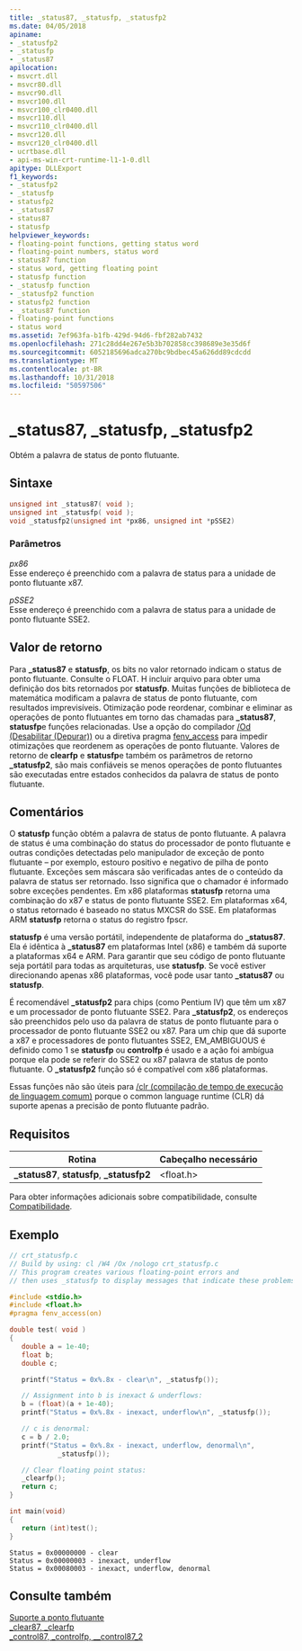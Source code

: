 ```yaml
---
title: _status87, _statusfp, _statusfp2
ms.date: 04/05/2018
apiname:
- _statusfp2
- _statusfp
- _status87
apilocation:
- msvcrt.dll
- msvcr80.dll
- msvcr90.dll
- msvcr100.dll
- msvcr100_clr0400.dll
- msvcr110.dll
- msvcr110_clr0400.dll
- msvcr120.dll
- msvcr120_clr0400.dll
- ucrtbase.dll
- api-ms-win-crt-runtime-l1-1-0.dll
apitype: DLLExport
f1_keywords:
- _statusfp2
- _statusfp
- statusfp2
- _status87
- status87
- statusfp
helpviewer_keywords:
- floating-point functions, getting status word
- floating-point numbers, status word
- status87 function
- status word, getting floating point
- statusfp function
- _statusfp function
- _statusfp2 function
- statusfp2 function
- _status87 function
- floating-point functions
- status word
ms.assetid: 7ef963fa-b1fb-429d-94d6-fbf282ab7432
ms.openlocfilehash: 271c28dd4e267e5b3b702858cc398689e3e35d6f
ms.sourcegitcommit: 6052185696adca270bc9bdbec45a626dd89cdcdd
ms.translationtype: MT
ms.contentlocale: pt-BR
ms.lasthandoff: 10/31/2018
ms.locfileid: "50597506"
---
```

# <a name="status87-statusfp-statusfp2"></a>_status87, _statusfp, _statusfp2

Obtém a palavra de status de ponto flutuante.

## <a name="syntax"></a>Sintaxe

```C
unsigned int _status87( void );
unsigned int _statusfp( void );
void _statusfp2(unsigned int *px86, unsigned int *pSSE2)
```

### <a name="parameters"></a>Parâmetros

*px86*<br/>
Esse endereço é preenchido com a palavra de status para a unidade de ponto flutuante x87.

*pSSE2*<br/>
Esse endereço é preenchido com a palavra de status para a unidade de ponto flutuante SSE2.

## <a name="return-value"></a>Valor de retorno

Para **_status87** e **statusfp**, os bits no valor retornado indicam o status de ponto flutuante. Consulte o FLOAT. H incluir arquivo para obter uma definição dos bits retornados por **statusfp**. Muitas funções de biblioteca de matemática modificam a palavra de status de ponto flutuante, com resultados imprevisíveis. Otimização pode reordenar, combinar e eliminar as operações de ponto flutuantes em torno das chamadas para **_status87**, **statusfp**e funções relacionadas. Use a opção do compilador [/Od (Desabilitar (Depurar))](../../build/reference/od-disable-debug.md) ou a diretiva pragma [fenv_access](../../preprocessor/fenv-access.md) para impedir otimizações que reordenem as operações de ponto flutuante. Valores de retorno de **clearfp** e **statusfp**e também os parâmetros de retorno **_statusfp2**, são mais confiáveis se menos operações de ponto flutuantes são executadas entre estados conhecidos da palavra de status de ponto flutuante.

## <a name="remarks"></a>Comentários

O **statusfp** função obtém a palavra de status de ponto flutuante. A palavra de status é uma combinação do status do processador de ponto flutuante e outras condições detectadas pelo manipulador de exceção de ponto flutuante – por exemplo, estouro positivo e negativo de pilha de ponto flutuante. Exceções sem máscara são verificadas antes de o conteúdo da palavra de status ser retornado. Isso significa que o chamador é informado sobre exceções pendentes. Em x86 plataformas **statusfp** retorna uma combinação do x87 e status de ponto flutuante SSE2. Em plataformas x64, o status retornado é baseado no status MXCSR do SSE. Em plataformas ARM **statusfp** retorna o status do registro fpscr.

**statusfp** é uma versão portátil, independente de plataforma do **_status87**. Ela é idêntica à **_status87** em plataformas Intel (x86) e também dá suporte a plataformas x64 e ARM. Para garantir que seu código de ponto flutuante seja portátil para todas as arquiteturas, use **statusfp**. Se você estiver direcionando apenas x86 plataformas, você pode usar tanto **_status87** ou **statusfp**.

É recomendável **_statusfp2** para chips (como Pentium IV) que têm um x87 e um processador de ponto flutuante SSE2. Para **_statusfp2**, os endereços são preenchidos pelo uso da palavra de status de ponto flutuante para o processador de ponto flutuante SSE2 ou x87. Para um chip que dá suporte a x87 e processadores de ponto flutuantes SSE2, EM_AMBIGUOUS é definido como 1 se **statusfp** ou **controlfp** é usado e a ação foi ambígua porque ela pode se referir do SSE2 ou x87 palavra de status de ponto flutuante. O **_statusfp2** função só é compatível com x86 plataformas.

Essas funções não são úteis para [/clr (compilação de tempo de execução de linguagem comum)](../../build/reference/clr-common-language-runtime-compilation.md) porque o common language runtime (CLR) dá suporte apenas a precisão de ponto flutuante padrão.

## <a name="requirements"></a>Requisitos

|Rotina|Cabeçalho necessário|
|-------------|---------------------|
|**_status87**, **statusfp**, **_statusfp2**|\<float.h>|

Para obter informações adicionais sobre compatibilidade, consulte [Compatibilidade](../../c-runtime-library/compatibility.md).

## <a name="example"></a>Exemplo

```C
// crt_statusfp.c
// Build by using: cl /W4 /Ox /nologo crt_statusfp.c
// This program creates various floating-point errors and
// then uses _statusfp to display messages that indicate these problems.

#include <stdio.h>
#include <float.h>
#pragma fenv_access(on)

double test( void )
{
   double a = 1e-40;
   float b;
   double c;

   printf("Status = 0x%.8x - clear\n", _statusfp());

   // Assignment into b is inexact & underflows:
   b = (float)(a + 1e-40);
   printf("Status = 0x%.8x - inexact, underflow\n", _statusfp());

   // c is denormal:
   c = b / 2.0;
   printf("Status = 0x%.8x - inexact, underflow, denormal\n",
            _statusfp());

   // Clear floating point status:
   _clearfp();
   return c;
}

int main(void)
{
   return (int)test();
}
```

```Output
Status = 0x00000000 - clear
Status = 0x00000003 - inexact, underflow
Status = 0x00080003 - inexact, underflow, denormal
```

## <a name="see-also"></a>Consulte também

[Suporte a ponto flutuante](../../c-runtime-library/floating-point-support.md)<br/>
[_clear87, _clearfp](clear87-clearfp.md)<br/>
[_control87, _controlfp, \__control87_2](control87-controlfp-control87-2.md)<br/>
